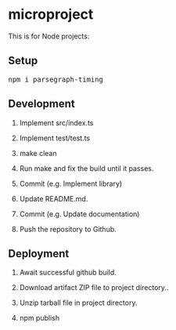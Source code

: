 # microproject

This is for Node projects:

## Setup

<pre>
npm i parsegraph-timing
</pre>

## Development

1. Implement src/index.ts

2. Implement test/test.ts

3. make clean

4. Run make and fix the build until it passes.

5. Commit (e.g. Implement library)

6. Update README.md.

7. Commit (e.g. Update documentation)

8. Push the repository to Github.

## Deployment

1. Await successful github build.

2. Download artifact ZIP file to project directory..

3. Unzip tarball file in project directory.

4. npm publish <tarball>
